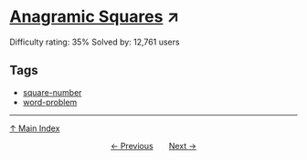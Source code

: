 # [Anagramic Squares](https://projecteuler.net/problem=98) ↗️

Difficulty rating: 35%
Solved by: 12,761 users
## Tags

- [square-number](../tags/square-number.md)
- [word-problem](../tags/word-problem.md)



---

[↑ Main Index](../README.md)


<div align=center><a href='97.md'>← Previous</a> &nbsp;&nbsp; &nbsp;&nbsp;  <a href='99.md'>Next →</a></div>
